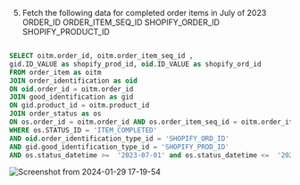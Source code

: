 5. Fetch the following data for completed order items in July of 2023
ORDER_ID
ORDER_ITEM_SEQ_ID
SHOPIFY_ORDER_ID
SHOPIFY_PRODUCT_ID
```sql

SELECT oitm.order_id, oitm.order_item_seq_id ,
gid.ID_VALUE as shopify_prod_id, oid.ID_VALUE as shopify_ord_id
FROM order_item as oitm
JOIN order_identification as oid
ON oid.order_id = oitm.order_id 
JOIN good_identification as gid
ON gid.product_id = oitm.product_id 
JOIN order_status as os
ON os.order_id = oitm.order_id AND os.order_item_seq_id = oitm.order_item_seq_id
WHERE os.STATUS_ID = 'ITEM_COMPLETED'
AND oid.order_identification_type_id = 'SHOPIFY_ORD_ID' 
AND gid.good_identification_type_id = 'SHOPIFY_PROD_ID'
AND os.status_datetime >=  '2023-07-01' and os.status_datetime <=  '2023-07-31' ;

```
![Screenshot from 2024-01-29 17-19-54](https://github.com/Khushboop14/Training_assignment/assets/126051670/4e3cc15a-6703-48a8-9ac2-f08855bb9233)

